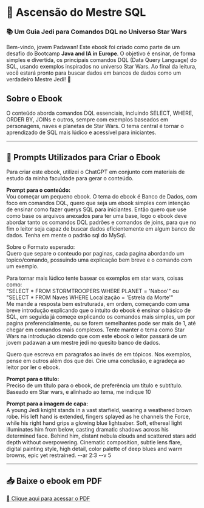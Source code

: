 # 🌌 Ascensão do Mestre SQL  
### 📚 Um Guia Jedi para Comandos DQL no Universo Star Wars

Bem-vindo, jovem Padawan! Este ebook foi criado como parte de um desafio do Bootcamp **Java and IA in Europe**. O objetivo é ensinar, de forma simples e divertida, os principais comandos DQL (Data Query Language) do SQL, usando exemplos inspirados no universo Star Wars. Ao final da leitura, você estará pronto para buscar dados em bancos de dados como um verdadeiro Mestre Jedi! 🚀

## Sobre o Ebook

O conteúdo aborda comandos DQL essenciais, incluindo SELECT, WHERE, ORDER BY, JOINs e outros, sempre com exemplos baseados em personagens, naves e planetas de Star Wars. O tema central é tornar o aprendizado de SQL mais lúdico e acessível para iniciantes.

---

## 🤖 Prompts Utilizados para Criar o Ebook

Para criar este ebook, utilizei o ChatGPT em conjunto com materiais de estudo da minha faculdade para gerar o conteúdo.

**Prompt para o conteúdo:**  
Vou começar um pequeno ebook. O tema do ebook é Banco de Dados, com foco em comandos DQL, quero que seja um ebook simples com intenção de ensinar como fazer querys SQL para iniciantes. Então quero que use como base os arquivos anexados para ter uma base, logo o ebook deve abordar tanto os comandos DQL padrões e comandos de joins, para que no fim o leitor seja capaz de buscar dados eficientemente em algum banco de dados. Tenha em mente o padrão sql do MySql.

Sobre o Formato esperado:  
Quero que separe o conteudo por paginas, cada pagina abordando um topico/comando, possuindo uma explicação bem breve e o comando com um exemplo.

Para tornar mais lúdico tente basear os exemplos em star wars, coisas como:  
"SELECT * FROM STORMTROOPERS WHERE PLANET = 'Naboo'"  ou  
"SELECT * FROM Naves WHERE Localização = 'Estrela da Morte'"  
Me mande a resposta bem estruturada, em ordem, começando com uma breve introdução explicando que o intuito do ebook é ensinar o básico de SQL, em seguida já começe explicando os comandos mais simples, um por pagina preferencialmente, ou se forem semelhantes pode ser mais de 1, até chegar em comandos mais complexos. Tente manter o tema como Star Wars na introdução dizendo que com este ebook o leitor passará de um jovem padawan a um mestre jedi no quesito banco de dados.

Quero que escreva em paragrafos ao invés de em tópicos. Nos exemplos, pense em outros além dos que dei. Crie uma conclusão, e agradeça ao leitor por ler o ebook.

**Prompt para o título:**  
Preciso de um título para o ebook, de preferência um título e subtítulo. Baseado em Star wars, e alinhado ao tema, me indique 10

**Prompt para a imagem de capa:**  
A young Jedi knight stands in a vast starfield, wearing a weathered brown robe. His left hand is extended, fingers splayed as he channels the Force, while his right hand grips a glowing blue lightsaber. Soft, ethereal light illuminates him from below, casting dramatic shadows across his determined face. Behind him, distant nebula clouds and scattered stars add depth without overpowering. Cinematic composition, subtle lens flare, digital painting style, high detail, color palette of deep blues and warm browns, epic yet restrained. --ar 2:3 --v 5

---
## 📥 Baixe o ebook em PDF

[🔗 Clique aqui para acessar o PDF](https://drive.google.com/file/d/1t-10sO8me-I8oMOBC2cZdOu50YrzL1-l/view?usp=sharing)